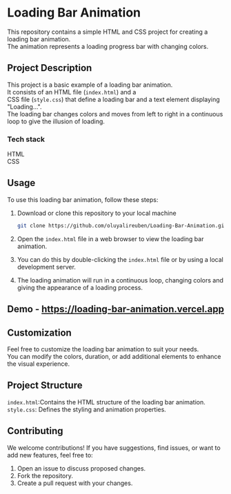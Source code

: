 # Loading Bar Animation 

This repository contains a simple HTML and CSS project for creating a loading bar animation. <br>
The animation represents a loading progress bar with changing colors.


## Project Description
This project is a basic example of a loading bar animation. <br>
It consists of an HTML file (`index.html`) and a <br>
CSS file (`style.css`) that define a loading bar and a text element displaying "Loading...". <br>
The loading bar changes colors and moves from left to right in a continuous loop to give the illusion of loading.

### Tech stack
HTML <br>
CSS


## Usage

To use this loading bar animation, follow these steps:

1. Download or clone this repository to your local machine
   ```bash
   git clone https://github.com/oluyalireuben/Loading-Bar-Animation.git

3. Open the `index.html` file in a web browser to view the loading bar animation. <br>
4. You can do this by double-clicking the `index.html` file or by using a local development server.

5. The loading animation will run in a continuous loop, changing colors and giving the appearance of a loading process.

## Demo - https://loading-bar-animation.vercel.app

## Customization
Feel free to customize the loading bar animation to suit your needs. <br>
You can modify the colors, duration, or add additional elements to enhance the visual experience.

## Project Structure
`index.html`:Contains the HTML structure of the loading bar animation.
`style.css`: Defines the styling and animation properties.

## Contributing

We welcome contributions! If you have suggestions, find issues, or want to add new features, feel free to:

1. Open an issue to discuss proposed changes.
2. Fork the repository.
3. Create a pull request with your changes.


